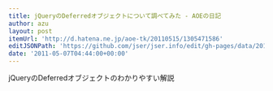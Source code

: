 ```yaml
---
title: jQueryのDeferredオブジェクトについて調べてみた - AOEの日記
author: azu
layout: post
itemUrl: 'http://d.hatena.ne.jp/aoe-tk/20110515/1305471586'
editJSONPath: 'https://github.com/jser/jser.info/edit/gh-pages/data/2011/05/index.json'
date: '2011-05-07T04:44:00+00:00'
---
```

jQueryのDeferredオブジェクトのわかりやすい解説

